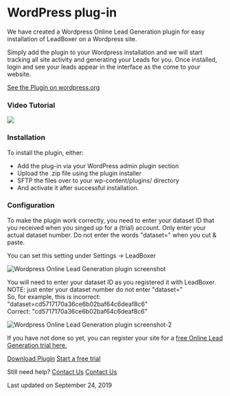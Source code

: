 # WordPress plug-in

We have created a Wordpress Online Lead Generation plugin for easy installation of LeadBoxer on a Wordpress site.

Simply add the plugin to your Wordpress installation and we will start tracking all site activity and generating your Leads for you. Once installed, login and see your leads appear in the interface as the come to your website.

[See the Plugin on wordpress.org](https://wordpress.org/plugins/leadboxer/)

### Video Tutorial

![](https://fast.wistia.com/embed/medias/p6z1uusvxo/swatch)

### Installation

To install the plugin, either:

* Add the plug-in via your WordPress admin plugin section
* Upload the .zip file using the plugin installer
* SFTP the files over to your wp-content/plugins/ directory
* And activate it after successful installation.

### Configuration

To make the plugin work correctly, you need to enter your dataset ID that you received when you singed up for a (trial) account. Only enter your actual dataset number. Do not enter the words "dataset=" when you cut & paste.

You can set this setting under Settings -> LeadBoxer

![Wordpress Online Lead Generation plugin screenshot](https://www.leadboxer.com/wp-content/uploads/2015/08/LeadBoxer-Wordpress-lead-generation-settings.png)

You will need to enter your dataset ID as you registered it with LeadBoxer.\
NOTE: just enter your dataset number do not enter "dataset="\
So, for example, this is incorrect: "dataset=cd5717170a36ce6b02baf64c6deaf8c6"\
Correct: "cd5717170a36ce6b02baf64c6deaf8c6"

![Wordpress Online Lead Generation plugin screenshot-2](https://www.leadboxer.com/wp-content/uploads/2015/08/LeadBoxer-Wordpress-lead-generation-dataset.png)

If you have not done so yet, you can register your site for a  [free Online Lead Generation trial here.](https://www.leadboxer.com/)

[Download Plugin](https://wordpress.org/plugins/leadboxer/) [Start a free trial](https://www.leadboxer.com/?signup=true)

Still need help? [Contact Us](broken-reference) [Contact Us](broken-reference)

Last updated on September 24, 2019
